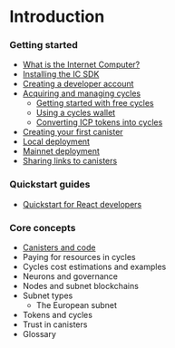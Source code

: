 # Introduction 

### Getting started
- [What is the Internet Computer?](/docs/current/concepts/what-is-ic)
- [Installing the IC SDK](/docs/current/developer-docs/setup/install/)
- [Creating a developer account](/docs/current/developer-docs/setup/accounts)
- [Acquiring and managing cycles](/docs/current/developer-docs/setup/cycles/)
    - [Getting started with free cycles](/docs/current/developer-docs/setup/cycles/cycles-faucet)
    - [Using a cycles wallet](/docs/current/developer-docs/setup/cycles/cycles-wallet)
    - [Converting ICP tokens into cycles](/docs/current/developer-docs/setup/cycles/converting_icp_tokens_into_cycles)
- [Creating your first canister](/docs/current/developer-docs/setup/first-canister)
- [Local deployment](/docs/current/developer-docs/setup/deploy-locally)
- [Mainnet deployment](/docs/current/developer-docs/setup/deploy-mainnet)
- [Sharing links to canisters](/docs/current/developer-docs/production/social-sharing)

### Quickstart guides
- [Quickstart for React developers](/docs/current/developer-docs/setup/react-quickstart)

### Core concepts
- [Canisters and code](/docs/current/concepts/canisters-code)
- Paying for resources in cycles
- Cycles cost estimations and examples
- Neurons and governance
- Nodes and subnet blockchains
- Subnet types
    - The European subnet
- Tokens and cycles
- Trust in canisters
- Glossary


